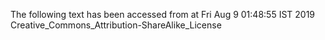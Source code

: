 The following text has been accessed from at Fri Aug 9 01:48:55 IST 2019
Creative_Commons_Attribution-ShareAlike_License
